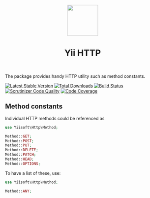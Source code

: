 <p align="center">
    <a href="https://github.com/yiisoft" target="_blank">
        <img src="https://github.com/yiisoft.png" height="100px">
    </a>
    <h1 align="center">Yii HTTP</h1>
    <br>
</p>

The package provides handy HTTP utility such as method constants.

[![Latest Stable Version](https://poser.pugx.org/yiisoft/http/v/stable.png)](https://packagist.org/packages/yiisoft/http)
[![Total Downloads](https://poser.pugx.org/yiisoft/http/downloads.png)](https://packagist.org/packages/yiisoft/http)
[![Build Status](https://travis-ci.com/yiisoft/http.svg?branch=master)](https://travis-ci.com/yiisoft/http)
[![Scrutinizer Code Quality](https://scrutinizer-ci.com/g/yiisoft/http/badges/quality-score.png?b=master)](https://scrutinizer-ci.com/g/yiisoft/http/?branch=master)
[![Code Coverage](https://scrutinizer-ci.com/g/yiisoft/http/badges/coverage.png?b=master)](https://scrutinizer-ci.com/g/yiisoft/http/?branch=master)

## Method constants

Individual HTTP methods could be referenced as

```php
use Yiisoft\Http\Method;

Method::GET;
Method::POST;
Method::PUT;
Method::DELETE;
Method::PATCH;
Method::HEAD;
Method::OPTIONS;
```

To have a list of these, use:

```php
use Yiisoft\Http\Method;

Method::ANY;
```
